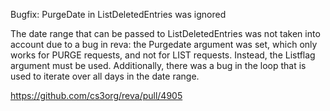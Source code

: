 Bugfix: PurgeDate in ListDeletedEntries was ignored

The date range that can be passed to ListDeletedEntries was not taken into account due to a bug in reva: the Purgedate argument was set, which only works for PURGE requests, and not for LIST requests. Instead, the Listflag argument must be used. Additionally, there was a bug in the loop that is used to iterate over all days in the date range.

https://github.com/cs3org/reva/pull/4905
